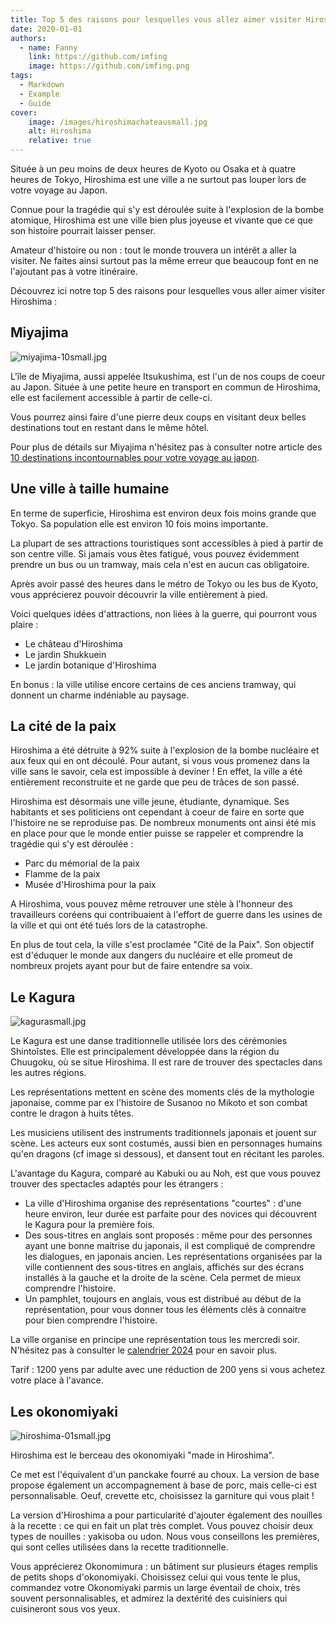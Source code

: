 ```yaml
---
title: Top 5 des raisons pour lesquelles vous allez aimer visiter Hiroshima
date: 2020-01-01
authors:
  - name: Fanny
    link: https://github.com/imfing
    image: https://github.com/imfing.png
tags:
  - Markdown
  - Example
  - Guide
cover: 
    image: /images/hiroshimachateausmall.jpg
    alt: Hiroshima
    relative: true
---
```


Située à un peu moins de deux heures de Kyoto ou Osaka et à quatre heures de Tokyo, Hiroshima est une ville a ne surtout pas louper lors de votre voyage au Japon.
<!--more-->

Connue pour la tragédie qui s'y est déroulée suite à l'explosion de la bombe atomique, Hiroshima est une ville bien plus joyeuse et vivante que ce que son histoire pourrait laisser penser.

Amateur d'histoire ou non : tout le monde trouvera un intérêt a aller la visiter. Ne faites ainsi surtout pas la même erreur que beaucoup font en ne l'ajoutant pas à votre itinéraire.

Découvrez ici notre top 5 des raisons pour lesquelles vous aller aimer visiter Hiroshima :

## Miyajima

![miyajima-10small.jpg](/images/miyajima-10small.jpg)

L'île de Miyajima, aussi appelée Itsukushima, est l'un de nos coups de coeur au Japon. Située à une petite heure en transport en commun de Hiroshima, elle est facilement accessible à partir de celle-ci.

Vous pourrez ainsi faire d'une pierre deux coups en visitant deux belles destinations tout en restant dans le même hôtel.

Pour plus de détails sur Miyajima n'hésitez pas à consulter notre article des [10 destinations incontournables pour votre voyage au japon](/fr/home/blog/destinationsincontournablesvoyagejapon).

## Une ville à taille humaine

En terme de superficie, Hiroshima est environ deux fois moins grande que Tokyo. Sa population elle est environ 10 fois moins importante.  

La plupart de ses attractions touristiques sont accessibles à pied à partir de son centre ville. Si jamais vous êtes fatigué, vous pouvez évidemment prendre un bus ou un tramway, mais cela n'est en aucun cas obligatoire.

Après avoir passé des heures dans le métro de Tokyo ou les bus de Kyoto, vous apprécierez pouvoir découvrir la ville entièrement à pied.

Voici quelques idées d'attractions, non liées à la guerre, qui pourront vous plaire :

- Le château d'Hiroshima
- Le jardin Shukkuein
- Le jardin botanique d'Hiroshima

En bonus : la ville utilise encore certains de ces anciens tramway, qui donnent un charme indéniable au paysage.

## La cité de la paix

Hiroshima a été détruite à 92% suite à l'explosion de la bombe nucléaire et aux feux qui en ont découlé. Pour autant, si vous vous promenez dans la ville sans le savoir, cela est impossible à deviner ! En effet, la ville a été entièrement reconstruite et ne garde que peu de trâces de son passé.

Hiroshima est désormais une ville jeune, étudiante, dynamique. Ses habitants et ses politiciens ont cependant à coeur de faire en sorte que l'histoire ne se reproduise pas. De nombreux monuments ont ainsi été mis en place pour que le monde entier puisse se rappeler et comprendre la tragédie qui s'y est déroulée :

- Parc du mémorial de la paix 
- Flamme de la paix 
- Musée d'Hiroshima pour la paix

A Hiroshima, vous pouvez même retrouver une stèle à l'honneur des travailleurs coréens qui contribuaient à l'effort de guerre dans les usines de la ville et qui ont été tués lors de la catastrophe.

En plus de tout cela, la ville s'est proclamée "Cité de la Paix". Son objectif est d'éduquer le monde aux dangers du nucléaire et elle promeut de nombreux projets ayant pour but de faire entendre sa voix.

## Le Kagura

![kagurasmall.jpg](/images/kagurasmall.jpg)

Le Kagura est une danse traditionnelle utilisée lors des cérémonies Shintoîstes. Elle est principalement développée dans la région du Chuugoku, où se situe Hiroshima. Il est rare de trouver des spectacles dans les autres régions.

Les représentations mettent en scène des moments clés de la mythologie japonaise, comme par ex l'histoire de Susanoo no Mikoto et son combat contre le dragon à huits têtes.

Les musiciens utilisent des instruments traditionnels japonais et jouent sur scène. Les acteurs eux sont costumés, aussi bien en personnages humains qu'en dragons (cf image si dessous), et dansent tout en récitant les paroles.

L'avantage du Kagura, comparé au Kabuki ou au Noh, est que vous pouvez trouver des spectacles adaptés pour les étrangers :

- La ville d'Hiroshima organise des représentations "courtes" : d'une heure environ, leur durée est parfaite pour des novices qui découvrent le Kagura pour la première fois.
- Des sous-titres en anglais sont proposés : même pour des personnes ayant une bonne maitrise du japonais, il est compliqué de comprendre les dialogues, en japonais ancien. Les représentations organisées par la ville contiennent des sous-titres en anglais, affichés sur des écrans installés à la gauche et la droite de la scène. Cela permet de mieux comprendre l'histoire.
- Un pamphlet, toujours en anglais, vous est distribué au début de la représentation, pour vous donner tous les éléments clés à connaitre pour bien comprendre l'histoire.

La ville organise en principe une représentation tous les mercredi soir. N'hésitez pas à consulter le [calendrier 2024](https://www-rccbc-co-jp.translate.goog/event/kagura/?_x_tr_sl=auto&_x_tr_tl=en&_x_tr_hl=ja&_x_tr_pto=wapp) pour en savoir plus.

Tarif : 1200 yens par adulte avec une réduction de 200 yens si vous achetez votre place à l'avance.

## Les okonomiyaki

![hiroshima-01small.jpg](/images/hiroshima-01small.jpg)

Hiroshima est le berceau des okonomiyaki "made in Hiroshima".

Ce met est l'équivalent d'un panckake fourré au choux. La version de base propose également un accompagnement à base de porc, mais celle-ci est personnalisable. Oeuf, crevette etc, choisissez la garniture qui vous plait !

La version d'Hiroshima a pour particularité d'ajouter également des nouilles à la recette : ce qui en fait un plat très complet. Vous pouvez choisir deux types de nouilles : yakisoba ou udon. Nous vous conseillons les premières, qui sont celles utilisées dans la recette traditionnelle.

Vous apprécierez Okonomimura : un bâtiment sur plusieurs étages remplis de petits shops d'okonomiyaki. Choisissez celui qui vous tente le plus, commandez votre Okonomiyaki parmis un large éventail de choix, très souvent personnalisables, et admirez la dextérité des cuisiniers qui cuisineront sous vos yeux.
